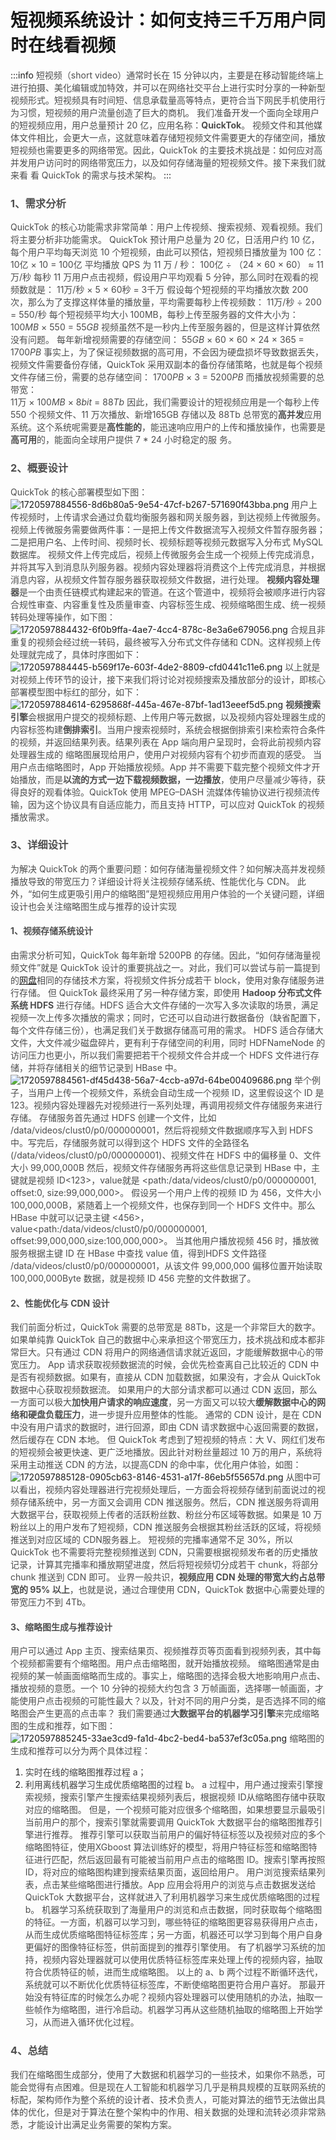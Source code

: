 # 短视频系统设计：如何支持三千万用户同时在线看视频
:::info
<font style="color:rgb(77, 77, 77);">短视频（short video）通常时长在 15 分钟以内，主要是在移动智能终端上进行拍摄、美化编辑或加特效，并可以在网络社交平台上进行实时分享的一种新型视频形式。短视频具有时间短、信息承载量高等特点，更符合当下网民手机使用行为习惯，短视频的用户流量创造了巨大的商机。</font>
<font style="color:rgb(77, 77, 77);">我们准备开发一个面向全球用户的短视频应用，用户总量预计 20 亿，应用名称：</font>**<font style="color:rgb(77, 77, 77);">QuickTok</font>**<font style="color:rgb(77, 77, 77);">。</font>
<font style="color:rgb(77, 77, 77);">视频文件和其他媒体文件相比，会更大一点，这就意味着存储短视频文件需要更大的存储空间，播放短视频也需要更多的网络带宽。因此，QuickTok 的主要技术挑战是：如何应对高并发用户访问时的网络带宽压力，以及如何存储海量的短视频文件。接下来我们就来看</font>
<font style="color:rgb(77, 77, 77);">看 QuickTok 的需求与技术架构。</font>
:::
### <font style="color:rgb(79, 79, 79);">1、需求分析</font>
<font style="color:rgb(77, 77, 77);">QuickTok 的核心功能需求非常简单：用户上传视频、搜索视频、观看视频。我们将主要分析非功能需求。</font>
<font style="color:rgb(77, 77, 77);">QuickTok 预计用户总量为 20 亿，日活用户约 10 亿，每个用户平均每天浏览 10 个短视频，由此可以预估，短视频日播放量为 100 亿：</font>
<font style="color:rgb(77, 77, 77);">10亿 × 10 = 100亿</font>
<font style="color:rgb(77, 77, 77);">平均播放 QPS 为 11 万 / 秒：</font>
<font style="color:rgb(77, 77, 77);">100亿 ÷ （24 × 60 × 60） ≈ 11万/秒</font>
<font style="color:rgb(77, 77, 77);">每秒 11 万用户点击视频，假设用户平均观看 5 分钟，那么同时在观看的视频数就是：</font>
<font style="color:rgb(77, 77, 77);">11万/秒 × 5 × 60秒 = 3千万</font>
<font style="color:rgb(77, 77, 77);">假设每个短视频的平均播放次数 200 次，那么为了支撑这样体量的播放量，平均需要每秒上传视频数：</font>
<font style="color:rgb(77, 77, 77);">11万/秒 ÷ 200 = 550/秒</font>
<font style="color:rgb(77, 77, 77);">每个短视频平均大小 100MB，每秒上传至服务器的文件大小为：</font>
<font style="color:rgb(77, 77, 77);">100</font>_<font style="color:rgb(77, 77, 77);">MB</font>_<font style="color:rgb(77, 77, 77);"> </font><font style="color:rgb(77, 77, 77);">× 550 = 55</font>_<font style="color:rgb(77, 77, 77);">GB</font>_
<font style="color:rgb(77, 77, 77);">视频虽然不是一秒内上传至服务器的，但是这样计算依然没有问题。</font>
<font style="color:rgb(77, 77, 77);">每年新增视频需要的存储空间：</font>
<font style="color:rgb(77, 77, 77);">55</font>_<font style="color:rgb(77, 77, 77);">GB</font>_<font style="color:rgb(77, 77, 77);"> </font><font style="color:rgb(77, 77, 77);">× 60 × 60 × 24 × 365 = 1700</font>_<font style="color:rgb(77, 77, 77);">PB</font>_
<font style="color:rgb(77, 77, 77);">事实上，为了保证视频数据的高可用，不会因为硬盘损坏导致数据丢失，视频文件需要备份存储，QuickTok 采用双副本的备份存储策略，也就是每个视频文件存储三份，需要的总存储空间：</font>
<font style="color:rgb(77, 77, 77);">1700</font>_<font style="color:rgb(77, 77, 77);">PB</font>_<font style="color:rgb(77, 77, 77);"> </font><font style="color:rgb(77, 77, 77);">× 3 = 5200</font>_<font style="color:rgb(77, 77, 77);">PB</font>_
<font style="color:rgb(77, 77, 77);">而播放视频需要的总带宽：  
</font><font style="color:rgb(77, 77, 77);">11万 × 100</font>_<font style="color:rgb(77, 77, 77);">MB</font>_<font style="color:rgb(77, 77, 77);"> </font><font style="color:rgb(77, 77, 77);">× 8</font>_<font style="color:rgb(77, 77, 77);">bit</font>_<font style="color:rgb(77, 77, 77);"> </font><font style="color:rgb(77, 77, 77);">= 88</font>_<font style="color:rgb(77, 77, 77);">Tb</font>_
<font style="color:rgb(77, 77, 77);">因此，我们需要设计的短视频应用是一个每秒上传 550 个视频文件、11 万次播放、新增165GB 存储以及 88Tb 总带宽的</font>**<font style="color:rgb(77, 77, 77);">高并发</font>**<font style="color:rgb(77, 77, 77);">应用系统。这个系统呢需要是</font>**<font style="color:rgb(77, 77, 77);">高性能的</font>**<font style="color:rgb(77, 77, 77);">，能迅速响应用户的上传和播放操作，也需要是</font>**<font style="color:rgb(77, 77, 77);">高可用</font>**<font style="color:rgb(77, 77, 77);">的，能面向全球用户提供 7 * 24 小时稳定的服</font>
<font style="color:rgb(77, 77, 77);">务。</font>
### <font style="color:rgb(79, 79, 79);">2、概要设计</font>
<font style="color:rgb(77, 77, 77);">QuickTok 的核心部署模型如下图：</font>
![1720597884556-8d6b80a5-9e54-47cf-b267-571690f43bba.png](./img/JazZnvtbx2XJr47h/1720597884556-8d6b80a5-9e54-47cf-b267-571690f43bba-039480.png)
<font style="color:rgb(77, 77, 77);">用户上传视频时，上传请求会通过负载均衡服务器和网关服务器，到达视频上传微服务。</font>
<font style="color:rgb(77, 77, 77);">视频上传微服务需要做两件事：一是把上传文件数据流写入视频文件暂存服务器；二是把用户名、上传时间、视频时长、视频标题等视频元数据写入分布式 MySQL 数据库。</font>
<font style="color:rgb(77, 77, 77);">视频文件上传完成后，视频上传微服务会生成一个视频上传完成消息，并将其写入到消息队列服务器。视频内容处理器将消费这个上传完成消息，并根据消息内容，从视频文件暂存服务器获取视频文件数据，进行处理。</font>
**<font style="color:rgb(77, 77, 77);">视频内容处理器</font>**<font style="color:rgb(77, 77, 77);">是一个由责任链模式构建起来的管道。在这个管道中，视频将会被顺序进行内容合规性审查、内容重复性及质量审查、内容标签生成、视频缩略图生成、统一视频转码处理等操作，如下图：</font>
![1720597884432-6f0b9ffa-4ae7-4cc4-878c-8e3a6e679056.png](./img/JazZnvtbx2XJr47h/1720597884432-6f0b9ffa-4ae7-4cc4-878c-8e3a6e679056-446884.png)
<font style="color:rgb(77, 77, 77);">合规且非重复的视频会经过统一转码，最终被写入分布式文件存储和 CDN。这样视频上传处理就完成了，具体时序图如下：</font>
![1720597884445-b569f17e-603f-4de2-8809-cfd0441c11e6.png](./img/JazZnvtbx2XJr47h/1720597884445-b569f17e-603f-4de2-8809-cfd0441c11e6-004840.png)
<font style="color:rgb(77, 77, 77);">以上就是对视频上传环节的设计，接下来我们将讨论对视频搜索及播放部分的设计，即核心部署模型图中标红的部分，如下：</font>
![1720597884614-6295868f-445a-467e-87bf-1ad13eeef5d5.png](./img/JazZnvtbx2XJr47h/1720597884614-6295868f-445a-467e-87bf-1ad13eeef5d5-215008.png)
**<font style="color:rgb(77, 77, 77);">视频搜索引擎</font>**<font style="color:rgb(77, 77, 77);">会根据用户提交的视频标题、上传用户等元数据，以及视频内容处理器生成的内容标签构建</font>**<font style="color:rgb(77, 77, 77);">倒排索引</font>**<font style="color:rgb(77, 77, 77);">。当用户搜索视频时，系统会根据倒排索引来检索符合条件的视频，并返回结果列表。结果列表在 App 端向用户呈现时，会将此前视频内容处理器生成的</font>
<font style="color:rgb(77, 77, 77);">缩略图展现给用户，使用户对视频内容有个初步而直观的感受。</font>
<font style="color:rgb(77, 77, 77);">当用户点击缩略图时，App 开始播放视频。App 并不需要下载完整个视频文件才开始播放，而是</font>**<font style="color:rgb(77, 77, 77);">以流的方式一边下载视频数据，一边播放</font>**<font style="color:rgb(77, 77, 77);">，使用户尽量减少等待，获得良好的观看体验。QuickTok 使用 MPEG–DASH 流媒体传输协议进行视频流传输，因为这个协议具有自适应能力，而且支持 HTTP，可以应对 QuickTok 的视频播放需求。</font>
### <font style="color:rgb(79, 79, 79);">3、详细设计</font>
<font style="color:rgb(77, 77, 77);">为解决 QuickTok 的两个重要问题：如何存储海量视频文件？如何解决高并发视频播放导致的带宽压力？详细设计将关注视频存储系统、性能优化与 CDN。</font>
<font style="color:rgb(77, 77, 77);">此外，“如何生成更吸引用户的缩略图”是短视频应用用户体验的一个关键问题，详细设计也会关注缩略图生成与推荐的设计实现</font>
#### <font style="color:rgb(79, 79, 79);">1、视频存储系统设计</font>
<font style="color:rgb(77, 77, 77);">由需求分析可知，QuickTok 每年新增 5200PB 的存储。因此，“如何存储海量视频文件”就是 QuickTok 设计的重要挑战之一。对此，我们可以尝试与前一篇提到的</font>[网盘](https://blog.csdn.net/Y_hanxiong/article/details/134836203)<font style="color:rgb(77, 77, 77);">相同的存储技术方案，将视频文件拆分成若干 block，使用对象存储服务进行存储。</font>
<font style="color:rgb(77, 77, 77);">但 QuickTok 最终采用了另一种存储方案，即使用</font><font style="color:rgb(77, 77, 77);"> </font>**<font style="color:rgb(77, 77, 77);">Hadoop 分布式文件系统 HDFS</font>**<font style="color:rgb(77, 77, 77);"> </font><font style="color:rgb(77, 77, 77);">进行存储。HDFS 适合大文件存储的一次写入多次读取的场景，满足视频一次上传多次播放的需求；同时，它还可以自动进行数据备份（缺省配置下，每个文件存储三份），也满足我们关于数据存储高可用的需求。</font>
<font style="color:rgb(77, 77, 77);">HDFS 适合存储大文件，大文件减少磁盘碎片，更有利于存储空间的利用，同时 HDFNameNode 的访问压力也更小，所以我们需要把若干个视频文件合并成一个 HDFS 文件进行存储，并将存储相关的细节记录到 HBase 中。</font>
![1720597884561-df45d438-56a7-4ccb-a97d-64be00409686.png](./img/JazZnvtbx2XJr47h/1720597884561-df45d438-56a7-4ccb-a97d-64be00409686-782671.png)
<font style="color:rgb(77, 77, 77);">举个例子，当用户上传一个视频文件，系统会自动生成一个视频 ID，这里假设这个 ID 是123。视频内容处理器先对视频进行一系列处理，再调用视频文件存储服务来进行存储。</font>
<font style="color:rgb(77, 77, 77);">存储服务首先通过 HDFS 创建一个文件，比如 /data/videos/clust0/p0/000000001，然后将视频文件数据顺序写入到 HDFS 中。写完后，存储服务就可以得到这个 HDFS 文件的全路径名 (/data/videos/clust0/p0/000000001)、视频文件在 HDFS 中的偏移量 0、文件大小 99,000,000B</font>
<font style="color:rgb(77, 77, 77);">然后，视频文件存储服务再将这些信息记录到 HBase 中，主键就是视频 ID<123>，value就是 <path:/data/videos/clust0/p0/000000001, offset:0, size:99,000,000>。</font>
<font style="color:rgb(77, 77, 77);">假设另一个用户上传的视频 ID 为 456，文件大小 100,000,000B，紧随着上一个视频文件，也保存到同一个 HDFS 文件中。那么 HBase 中就可以记录主键 <456>，value<path:/data/videos/clust0/p0/000000001, offset:99,000,000,size:100,000,000>。</font>
<font style="color:rgb(77, 77, 77);">当其他用户播放视频 456 时，播放微服务根据主键 ID 在 HBase 中查找 value 值，得到HDFS 文件路径 /data/videos/clust0/p0/000000001，从该文件 99,000,000 偏移位置开始读取 100,000,000Byte 数据，就是视频 ID 456 完整的文件数据了。</font>
#### <font style="color:rgb(79, 79, 79);">2、性能优化与 CDN 设计</font>
<font style="color:rgb(77, 77, 77);">我们前面分析过，QuickTok 需要的总带宽是 88Tb，这是一个非常巨大的数字。如果单纯靠 QuickTok 自己的数据中心来承担这个带宽压力，技术挑战和成本都非常巨大。只有通过 CDN 将用户的网络通信请求就近返回，才能缓解数据中心的带宽压力。</font>
<font style="color:rgb(77, 77, 77);">App 请求获取视频数据流的时候，会优先检查离自己比较近的 CDN 中是否有视频数据。如果有，直接从 CDN 加载数据，如果没有，才会从 QuickTok 数据中心获取视频数据流。</font>
<font style="color:rgb(77, 77, 77);">如果用户的大部分请求都可以通过 CDN 返回，那么一方面可以极大</font>**<font style="color:rgb(77, 77, 77);">加快用户请求的响应速度</font>**<font style="color:rgb(77, 77, 77);">，另一方面又可以较大</font>**<font style="color:rgb(77, 77, 77);">缓解数据中心的网络和硬盘负载压力</font>**<font style="color:rgb(77, 77, 77);">，进一步提升应用整体的性能。</font>
<font style="color:rgb(77, 77, 77);">通常的 CDN 设计，是在 CDN 中没有用户请求的数据时，进行回源，即由 CDN 请求数据中心返回需要的数据，然后缓存在 CDN 本地。</font>
<font style="color:rgb(77, 77, 77);">但 QuickTok 考虑到了短视频的特点：大 V、网红们发布的短视频会被更快速、更广泛地播放。因此针对粉丝量超过 10 万的用户，系统将采用主动推送 CDN 的方法，以提高CDN 的命中率，优化用户体验，如图：</font>
![1720597885128-0905cb63-8146-4531-a17f-86eb5f55657d.png](./img/JazZnvtbx2XJr47h/1720597885128-0905cb63-8146-4531-a17f-86eb5f55657d-989544.png)
<font style="color:rgb(77, 77, 77);">从图中可以看出，视频内容处理器进行完视频处理后，一方面会将视频存储到前面说过的视频存储系统中，另一方面又会调用 CDN 推送服务。然后，CDN 推送服务将调用大数据平台，获取视频上传者的活跃粉丝数、粉丝分布区域等数据。如果是 10 万粉丝以上的用户发布了短视频，CDN 推送服务会根据其粉丝活跃的区域，将视频推送到对应区域的 CDN服务器上。</font>
<font style="color:rgb(77, 77, 77);">短视频的完播率通常不足 30%，所以 QuickTok 也不需要将完整视频推送到 CDN，只需要根据视频发布者的历史播放记录，计算其完播率和播放期望进度，然后将短视频切分成若干 chunk，将部分 chunk 推送到 CDN 即可。</font>
<font style="color:rgb(77, 77, 77);">业界一般共识，</font>**<font style="color:rgb(77, 77, 77);">视频应用 CDN 处理的带宽大约占总带宽的 95% 以上</font>**<font style="color:rgb(77, 77, 77);">，也就是说，通过合理使用 CDN，QuickTok 数据中心需要处理的带宽压力不到 4Tb。</font>
#### <font style="color:rgb(79, 79, 79);">3、缩略图生成与推荐设计</font>
<font style="color:rgb(77, 77, 77);">用户可以通过 App 主页、搜索结果页、视频推荐页等页面看到视频列表，其中每个视频都需要有个缩略图。用户点击缩略图，就开始播放视频。</font>
<font style="color:rgb(77, 77, 77);">缩略图通常是由视频的某一帧画面缩略而生成的。事实上，缩略图的选择会极大地影响用户点击、播放视频的意愿。一个 10 分钟的视频大约包含 3 万帧画面，选择哪一帧画面，才能使用户点击视频的可能性最大？以及，针对不同的用户分类，是否选择不同的缩略图会产生更高的点击率？</font>
<font style="color:rgb(77, 77, 77);">我们需要通过</font>**<font style="color:rgb(77, 77, 77);">大数据平台的机器学习引擎</font>**<font style="color:rgb(77, 77, 77);">来完成缩略图的生成和推荐，如下图：</font>
![1720597885245-33ae3cd9-fa1d-4bc2-bed4-ba537ef3c05a.png](./img/JazZnvtbx2XJr47h/1720597885245-33ae3cd9-fa1d-4bc2-bed4-ba537ef3c05a-453601.png)
<font style="color:rgb(77, 77, 77);">缩略图的生成和推荐可以分为两个具体过程：</font>
1. <font style="color:rgba(0, 0, 0, 0.75);">实时在线的缩略图推荐过程 a；</font>
2. <font style="color:rgba(0, 0, 0, 0.75);">利用离线机器学习生成优质缩略图的过程 b。</font>
<font style="color:rgb(77, 77, 77);">a 过程中，用户通过搜索引擎搜索视频，搜索引擎产生搜索结果视频列表后，根据视频 ID从缩略图存储中获取对应的缩略图。</font>
<font style="color:rgb(77, 77, 77);">但是，一个视频可能对应很多个缩略图，如果想要显示最吸引当前用户的那个，搜索引擎就需要调用 QuickTok 大数据平台的缩略图推荐引擎进行推荐。</font>
<font style="color:rgb(77, 77, 77);">推荐引擎可以获取当前用户的偏好特征标签以及视频对应的多个缩略图特征，使用XGboost 算法训练好的模型，将用户特征标签和缩略图特征进行匹配，然后返回最有可能被当前用户点击的缩略图 ID。搜索引擎再按照 ID，将对应的缩略图构建到搜索结果页面，返回给用户。</font>
<font style="color:rgb(77, 77, 77);">用户浏览搜索结果列表，点击某些缩略图进行播放。App 应用会将用户的浏览与点击数据发送给 QuickTok 大数据平台，这样就进入了利用机器学习来生成优质缩略图的过程 b。</font>
<font style="color:rgb(77, 77, 77);">机器学习系统获取到了海量用户的浏览和点击数据，同时获取每个缩略图的特征。一方面，机器可以学习到，哪些特征的缩略图更容易获得用户点击，从而生成优质缩略图特征标签库；另一方面，机器还可以学习到每个用户自身更偏好的图像特征标签，供前面提到的推荐引擎使用。</font>
<font style="color:rgb(77, 77, 77);">有了机器学习系统的加持，视频内容处理器就可以使用优质特征标签库来处理上传的视频内容，抽取符合优质特征的帧，进而生成缩略图。</font>
<font style="color:rgb(77, 77, 77);">以上的 a、b 两个过程不断循环迭代，系统就可以不断优化优质特征标签库，不断使缩略图更符合用户喜好。</font>
<font style="color:rgb(77, 77, 77);">那最开始没有特征库的时候怎么办呢？视频内容处理器可以使用随机的办法，抽取一些帧作为缩略图，进行冷启动。机器学习再从这些随机抽取的缩略图上开始学习，从而进入循环优化过程。</font>
### <font style="color:rgb(79, 79, 79);">4、总结</font>
<font style="color:rgb(77, 77, 77);">我们在缩略图生成部分，使用了大数据和机器学习的一些技术，如果你不熟悉，可能会觉得有点困难。但是现在人工智能和机器学习几乎是稍具规模的互联网系统的标配，架构师作为整个系统的设计者、技术负责人，可能对算法的细节无法做出具体的优化，但是对于算法在整个架构中的作用、相关数据的处理和流转必须非常熟悉，才能设计出满足业务需要的架构方案。</font>
